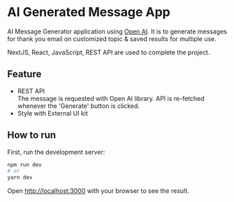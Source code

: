 # AI Generated Message App

AI Message Generator application using [Open AI](https://openai.com/api/). It is to generate messages for thank you email on customized topic & saved results for multiple use.

NextJS, React, JavaScript, REST API are used to complete the project.

## Feature

- REST API  
  The message is requested with Open AI library. API is re-fetched whenever the 'Generate' button is clicked.
- Style with External UI kit

## How to run

First, run the development server:

```bash
npm run dev
# or
yarn dev
```

Open [http://localhost:3000](http://localhost:3000) with your browser to see the result.
